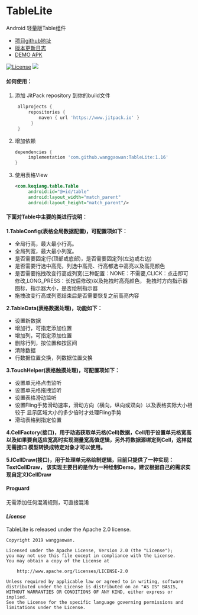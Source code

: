 # TableLite
Android 轻量版Table组件

* [项目github地址](https://github.com/wanggaowan/TableLite)
* [版本更新日志](/update.md/)
* [DEMO APK](/app-debug.apk)

[![License](https://img.shields.io/badge/license-Apache%202-4EB1BA.svg)](https://www.apache.org/licenses/LICENSE-2.0.html)
[![](https://jitpack.io/v/wanggaowan/TableLite.svg)](https://jitpack.io/#wanggaowan/TableLite)

#### 如何使用：
1. 添加 JitPack repository 到你的build文件
   ```groovy
    allprojects {
        repositories {
            maven { url 'https://www.jitpack.io' }
         }
    }
   ```

2. 增加依赖
   ```groovy
   dependencies {
        implementation 'com.github.wanggaowan:TableLite:1.16'
   }
   ```

3. 使用表格View
   ```xml
   <com.keqiang.table.Table
        android:id="@+id/table"
        android:layout_width="match_parent"
        android:layout_height="match_parent"/>
   ```

#### 下面对Table中主要的类进行说明：
**1.TableConfig(表格全局数据配置)，可配置项如下：**
 - 全局行高，最大最小行高。
 - 全局列宽，最大最小列宽。
 - 是否需要固定行(顶部或底部)，是否需要固定列(左边或右边)
 - 是否需要行选中高亮，列选中高亮、行高都选中高亮以及高亮颜色
 - 是否需要拖拽改变行高或列宽(三种配置：NONE：不需要,CLICK：点击即可修改,LONG_PRESS：长按后修改)以及拖拽时高亮颜色，
  拖拽时方向指示器图标，指示器大小，是否绘制指示器
 - 拖拽改变行高或列宽结束后是否需要恢复之前高亮内容

**2.TableData(表格数据处理)，功能如下：**
 - 设置新数据
 - 增加行，可指定添加位置
 - 增加列，可指定添加位置
 - 删除行列，按位置和按区间
 - 清除数据
 - 行数据位置交换，列数据位置交换

**3.TouchHelper(表格触摸处理)，可配置项如下：**
 - 设置单元格点击监听
 - 设置单元格拖拽监听
- 设置表格滑动监听
 - 设置Fling手势滑动速率，滑动方向（横向，纵向或双向）以及表格实际大小相较于
 显示区域大小的多少倍时才处理Fling手势
 - 滑动表格到指定位置

**4.CellFactory(接口)，用于动态获取单元格(Cell)数据，Cell用于设置单元格宽高
以及如果要自适应宽高时实现测量宽高值逻辑，另外将数据源绑定到Cell，这样就无需接口
模型转换成特定对象才可以使用。**

**5.ICellDraw(接口)，用于处理单元格绘制逻辑，目前只提供了一种实现：TextCellDraw，
该实现主要目的是作为一种绘制Demo，建议根据自己的需求实现自定义ICellDraw**


#### Proguard
无需添加任何混淆规则，可直接混淆

#### *License*
TableLite is released under the Apache 2.0 license.
```
Copyright 2019 wanggaowan.

Licensed under the Apache License, Version 2.0 (the "License");
you may not use this file except in compliance with the License.
You may obtain a copy of the License at

    http://www.apache.org/licenses/LICENSE-2.0

Unless required by applicable law or agreed to in writing, software
distributed under the License is distributed on an "AS IS" BASIS,
WITHOUT WARRANTIES OR CONDITIONS OF ANY KIND, either express or implied.
See the License for the specific language governing permissions and
limitations under the License.
```
